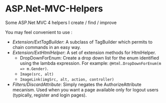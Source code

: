 ASP.Net-MVC-Helpers
===================

Some ASP.Net MVC 4 helpers I create / find / improve

You may feel convenient to use :

- *Extension/ExtTagBuilder*: A subclass of TagBuilder which permits to chain commands in an easy way.
- *Extension/ExtHtmlHelper*: A set of extension methods for HtmlHelper.
  - DropDownForEnum: Create a drop down list for the enum identified using the lambda expression. For example: `@Html.DropDownForEnum(m => m.Gender)`.
  - `Image(src, alt)`
  - `ImageLink(imgSrc, alt, action, controller)`
- *Filters/DiscardAttribute*: Simply negates the AuthorizeAttribute mecanism. Used when you want a page available only for logout users (typically, register and login pages).
